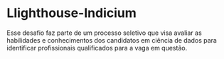 # Llighthouse-Indicium
Esse desafio faz parte de um processo seletivo que visa avaliar as habilidades e conhecimentos dos candidatos em ciência de dados para identificar profissionais qualificados para a vaga em questão.
